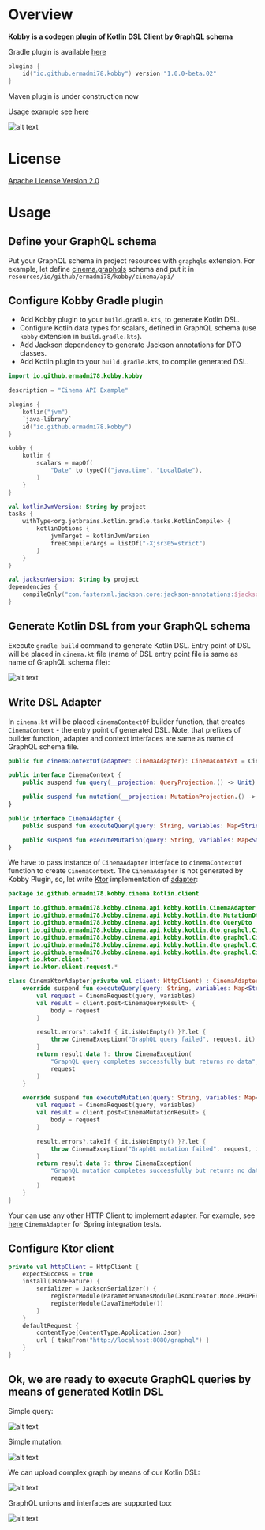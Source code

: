 # Overview

**Kobby is a codegen plugin of Kotlin DSL Client by GraphQL schema**

Gradle plugin is available [here](https://plugins.gradle.org/plugin/io.github.ermadmi78.kobby)

```kotlin
plugins {
    id("io.github.ermadmi78.kobby") version "1.0.0-beta.02"
}
```

Maven plugin is under construction now

Usage example see [here](https://github.com/ermadmi78/kobby-gradle-example)

![alt text](https://github.com/ermadmi78/kobby/blob/main/images/simple_query.png)

# License

[Apache License Version 2.0](https://github.com/ermadmi78/kobby/blob/main/LICENSE)

# Usage

## Define your GraphQL schema

Put your GraphQL schema in project resources with `graphqls` extension. For example, let define
[cinema.graphqls](https://github.com/ermadmi78/kobby-gradle-example/blob/gradle-tutorial/cinema-api/src/main/resources/io/github/ermadmi78/kobby/cinema/api/cinema.graphqls)
schema and put it in `resources/io/github/ermadmi78/kobby/cinema/api/`

## Configure Kobby Gradle plugin

* Add Kobby plugin to your `build.gradle.kts`, to generate Kotlin DSL.
* Configure Kotlin data types for scalars, defined in GraphQL schema (use `kobby` extension in `build.gradle.kts`).
* Add Jackson dependency to generate Jackson annotations for DTO classes.
* Add Kotlin plugin to your `build.gradle.kts`, to compile generated DSL.

```kotlin
import io.github.ermadmi78.kobby.kobby

description = "Cinema API Example"

plugins {
    kotlin("jvm")
    `java-library`
    id("io.github.ermadmi78.kobby")
}

kobby {
    kotlin {
        scalars = mapOf(
            "Date" to typeOf("java.time", "LocalDate"),
        )
    }
}

val kotlinJvmVersion: String by project
tasks {
    withType<org.jetbrains.kotlin.gradle.tasks.KotlinCompile> {
        kotlinOptions {
            jvmTarget = kotlinJvmVersion
            freeCompilerArgs = listOf("-Xjsr305=strict")
        }
    }
}

val jacksonVersion: String by project
dependencies {
    compileOnly("com.fasterxml.jackson.core:jackson-annotations:$jacksonVersion")
}
```

## Generate Kotlin DSL from your GraphQL schema

Execute `gradle build` command to generate Kotlin DSL. Entry point of DSL will be placed in `cinema.kt` file
(name of DSL entry point file is same as name of GraphQL schema file):

![alt text](https://github.com/ermadmi78/kobby/blob/main/images/cinema_api.png)

## Write DSL Adapter

In `cinema.kt` will be placed `cinemaContextOf` builder function, that creates `CinemaContext` - the entry point of
generated DSL. Note, that prefixes of builder function, adapter and context interfaces are same as name of GraphQL
schema file.

```kotlin
public fun cinemaContextOf(adapter: CinemaAdapter): CinemaContext = CinemaContextImpl(adapter)

public interface CinemaContext {
    public suspend fun query(__projection: QueryProjection.() -> Unit): Query

    public suspend fun mutation(__projection: MutationProjection.() -> Unit): Mutation
}

public interface CinemaAdapter {
    public suspend fun executeQuery(query: String, variables: Map<String, Any?>): QueryDto

    public suspend fun executeMutation(query: String, variables: Map<String, Any?>): MutationDto
}
```

We have to pass instance of `CinemaAdapter` interface to `cinemaContextOf` function to create `CinemaContext`.
The `CinemaAdapter` is not generated by Kobby Plugin, so, let write [Ktor](https://ktor.io/)
implementation
of [adapter](https://github.com/ermadmi78/kobby-gradle-example/blob/gradle-tutorial/cinema-kotlin-client/src/main/kotlin/io/github/ermadmi78/kobby/cinema/kotlin/client/adapter.kt):

```kotlin
package io.github.ermadmi78.kobby.cinema.kotlin.client

import io.github.ermadmi78.kobby.cinema.api.kobby.kotlin.CinemaAdapter
import io.github.ermadmi78.kobby.cinema.api.kobby.kotlin.dto.MutationDto
import io.github.ermadmi78.kobby.cinema.api.kobby.kotlin.dto.QueryDto
import io.github.ermadmi78.kobby.cinema.api.kobby.kotlin.dto.graphql.CinemaException
import io.github.ermadmi78.kobby.cinema.api.kobby.kotlin.dto.graphql.CinemaMutationResult
import io.github.ermadmi78.kobby.cinema.api.kobby.kotlin.dto.graphql.CinemaQueryResult
import io.github.ermadmi78.kobby.cinema.api.kobby.kotlin.dto.graphql.CinemaRequest
import io.ktor.client.*
import io.ktor.client.request.*

class CinemaKtorAdapter(private val client: HttpClient) : CinemaAdapter {
    override suspend fun executeQuery(query: String, variables: Map<String, Any?>): QueryDto {
        val request = CinemaRequest(query, variables)
        val result = client.post<CinemaQueryResult> {
            body = request
        }

        result.errors?.takeIf { it.isNotEmpty() }?.let {
            throw CinemaException("GraphQL query failed", request, it)
        }
        return result.data ?: throw CinemaException(
            "GraphQL query completes successfully but returns no data",
            request
        )
    }

    override suspend fun executeMutation(query: String, variables: Map<String, Any?>): MutationDto {
        val request = CinemaRequest(query, variables)
        val result = client.post<CinemaMutationResult> {
            body = request
        }

        result.errors?.takeIf { it.isNotEmpty() }?.let {
            throw CinemaException("GraphQL mutation failed", request, it)
        }
        return result.data ?: throw CinemaException(
            "GraphQL mutation completes successfully but returns no data",
            request
        )
    }
}
```

Your can use any other HTTP Client to implement adapter. For example,
see [here](https://github.com/ermadmi78/kobby-gradle-example/blob/main/cinema-server/src/test/kotlin/io/github/ermadmi78/kobby/cinema/server/CinemaTestAdapter.kt)
`CinemaAdapter` for Spring integration tests.

## Configure Ktor client

```kotlin
private val httpClient = HttpClient {
    expectSuccess = true
    install(JsonFeature) {
        serializer = JacksonSerializer() {
            registerModule(ParameterNamesModule(JsonCreator.Mode.PROPERTIES))
            registerModule(JavaTimeModule())
        }
    }
    defaultRequest {
        contentType(ContentType.Application.Json)
        url { takeFrom("http://localhost:8080/graphql") }
    }
}
```

## Ok, we are ready to execute GraphQL queries by means of generated Kotlin DSL

Simple query:

![alt text](https://github.com/ermadmi78/kobby/blob/main/images/simple_query.png)

Simple mutation:

![alt text](https://github.com/ermadmi78/kobby/blob/main/images/mutation.png)

We can upload complex graph by means of our Kotlin DSL:

![alt text](https://github.com/ermadmi78/kobby/blob/main/images/complex_query.png)

GraphQL unions and interfaces are supported too:

![alt text](https://github.com/ermadmi78/kobby/blob/main/images/union_query.png)

